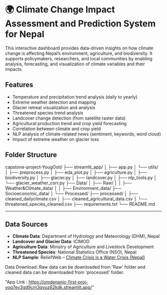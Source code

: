 # 🌍 Climate Change Impact Assessment and Prediction System for Nepal

This interactive dashboard provides data-driven insights on how climate change is affecting Nepal’s environment, agriculture, and biodiversity. It supports policymakers, researchers, and local communities by enabling analysis, forecasting, and visualization of climate variables and their impacts.


## Features

- Temperature and precipitation trend analysis (daily to yearly)
- Extreme weather detection and mapping
- Glacier retreat visualization and analysis
- Threatened species trend analysis
- Landcover change detection (from satellite raster data)
- Agricultural production trend and crop yield forecasting
- Correlation between climate and crop yield
- NLP analysis of climate-related news (sentiment, keywords, word cloud)
- Impact of extreme weather on glacier loss



## Folder Structure
capstone-project-YougOsti/
├── streamlit_app/
│ ├── app.py
│ └── utils/
│ ├── preprocess.py
│ ├── eda_plot.py
│ ├── agriculture.py
│ ├── biodiversity.py
│ ├── glacier.py
│ ├── landcover.py
│ ├── nlp_tools.py
│ └── glacier_weather_corr.py
├── Data/
│ ├── Raw/
│ │ ├── Weather&Climate_data/
│ │ ├── Environment_data/
    ├── Socioeconomic_data/
│ └── Processed/
├── processed/
│ ├── cleaned_dailyclimate.csv
│ ├── cleaned_agricultural_data.csv
│ └── threatened_species_cleaned.csv
├── requirements.txt
└── README.md


---

## Data Sources

- **Climate Data**: Department of Hydrology and Meteorology (DHM), Nepal  
- **Landcover and Glacier Data**: ICIMOD  
- **Agriculture Data**: Ministry of Agriculture and Livestock Development  
- **Threatened Species**: National Statistics Office (NSO), Nepal  
- **NLP Sample**: ReliefWeb – [Climate Crisis is a Water Crisis (Nepal)](https://reliefweb.int/report/nepal/climate-crisis-water-crisis)

Data Download:
Raw data can be downloaded from 'Raw' folder and cleaned data can be downloaded from 'processed' folder.

"App Link : https://omdenanic-first-proj-voq7ev3gd9cm3qvuz62kdk.streamlit.app/"
